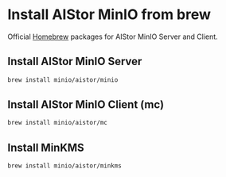 # Install AIStor MinIO from brew

Official [Homebrew](https://brew.sh/) packages for AIStor MinIO Server and Client.

## Install AIStor MinIO Server

```sh
brew install minio/aistor/minio
```

## Install AIStor MinIO Client (mc)

```sh
brew install minio/aistor/mc
```

## Install MinKMS

```sh
brew install minio/aistor/minkms
```
